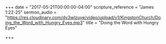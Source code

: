 +++
date = "2017-05-21T00:00:00-04:00"
scripture_reference = "James 1:22-25"
sermon_audio = "https://res.cloudinary.com/dy3wlzuye/video/upload/v1/KingstonChurch/Doing_the_Word_with_Hungry_Eyes.mp3"
title = "Doing the Word with Hungry Eyes"

+++
